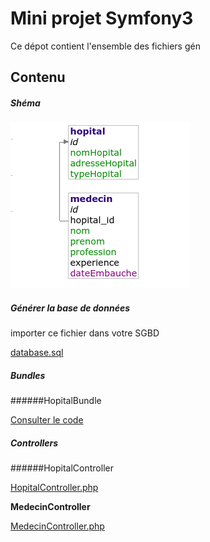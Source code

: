 Mini projet Symfony3
========================

Ce dépot contient l'ensemble des fichiers gén

Contenu
--------------


##### Shéma 

[![schema](https://github.com/aminelch/mini-projet-symofony3/blob/aminelch/img/schema_db.png "schema")](https://github.com/aminelch/mini-projet-symofony3/blob/aminelch/img/schema_db.png "schema")

##### Générer la base de données
importer ce fichier dans votre SGBD

[database.sql](https://github.com/aminelch/mini-projet-symofony3/blob/aminelch/database-backup/database.sql "database.sql")

##### Bundles 

######HopitalBundle 

[Consulter le code ](https://github.com/aminelch/mini-projet-symofony3/tree/aminelch/src/HopitalBundle "Consulter le code ")

##### Controllers 

######HopitalController

[HopitalController.php](https://github.com/aminelch/mini-projet-symofony3/blob/aminelch/src/HopitalBundle/Controller/HopitalController.php "HopitalController.php")


**MedecinController** 

[MedecinController.php](https://github.com/aminelch/mini-projet-symofony3/blob/aminelch/src/HopitalBundle/Controller/MedecinController.php "MedecinController.php")


